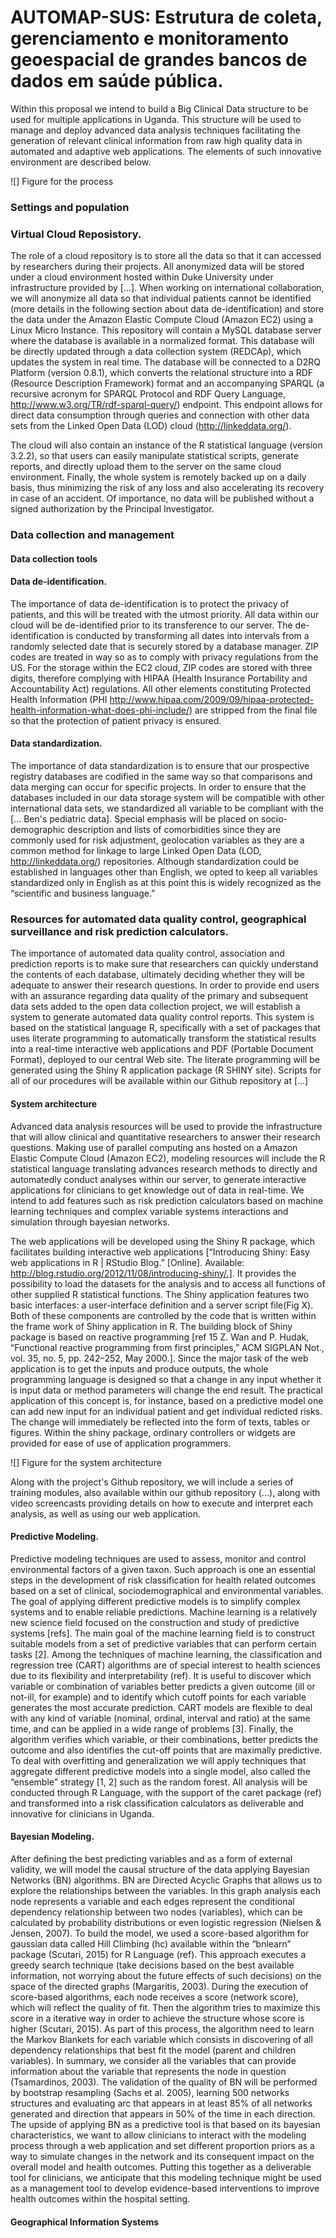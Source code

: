 # AUTOMAP-SUS: Estrutura de coleta, gerenciamento e monitoramento geoespacial de grandes bancos de dados em saúde pública.

Within this proposal we intend to build a Big Clinical Data structure to be used for multiple applications in Uganda. This structure will be used to manage and deploy advanced data analysis techniques facilitating the generation of relevant clinical information from raw high quality data in automated and adaptive web applications. The elements of such innovative environment are described below.

![] Figure for the process

### Settings and population

### Virtual Cloud Reposistory. 

The role of a cloud repository is to store all the data so that it can accessed by researchers during their projects. All anonymized data will be stored under a cloud environment hosted within Duke University under infrastructure provided by [...]. When working on international collaboration, we will anonymize all data so that individual patients cannot be identified (more details in the following section about data de-identification) and store the data under the Amazon Elastic Compute Cloud (Amazon EC2) using a Linux Micro Instance. This repository will contain a MySQL database server where the database is available in a normalized format. This database will be directly updated through a data collection system (REDCAp), which updates the system in real time. The database will be connected to a D2RQ Platform (version 0.8.1), which converts the relational structure into a RDF (Resource Description Framework) format and an accompanying SPARQL (a recursive acronym for SPARQL Protocol and RDF Query Language, http://www.w3.org/TR/rdf-sparql-query/) endpoint. This endpoint allows for direct data consumption through queries and connection with other data sets from the Linked Open Data (LOD) cloud (http://linkeddata.org/).

The cloud will also contain an instance of the R statistical language (version 3.2.2), so that users can easily manipulate statistical scripts, generate reports, and directly upload them to the server on the same cloud environment. Finally, the whole system is remotely backed up on a daily basis, thus minimizing the risk of any loss and also accelerating its recovery in case of an accident. Of importance,  no data will be published without a signed authorization by the Principal Investigator.

### Data collection and management

#### Data collection tools

#### Data de-identification. 

The importance of data de-identification is to protect the privacy of patients, and this will be treated with the utmost priority. All data within our cloud will be de-identified prior to its transference to our server. The de-identification is conducted by transforming all dates into intervals from a randomly selected date that is securely stored by a database manager. ZIP codes are treated in way so as to comply with privacy regulations from the US. For the storage within the EC2 cloud, ZIP codes are stored with three digits, therefore complying with HIPAA (Health Insurance Portability and Accountability Act) regulations. All other elements constituting Protected Health Information (PHI http://www.hipaa.com/2009/09/hipaa-protected-health-information-what-does-phi-include/) are stripped from the final file so that the protection of patient privacy is ensured.

#### Data standardization. 

The importance of data standardization is to ensure that our prospective registry databases are codified in the same way so that comparisons and data merging can occur for specific projects. In order to ensure that the databases included in our data storage system will be compatible with other international data sets, we standardized all variable to be compliant with the [... Ben's pediatric data]. Special emphasis will be placed on socio-demographic description and lists of comorbidities since they are commonly used for risk adjustment, geolocation variables as they are a common method for linkage to large Linked Open Data (LOD, http://linkeddata.org/) repositories. Although standardization could be established in languages other than English, we opted to keep all variables standardized only in English as at this point this is widely recognized as the “scientific and business language.”

### Resources for automated data quality control, geographical surveillance and risk prediction calculators. 

The importance of automated data quality control, association and prediction reports is to make sure that researchers can quickly understand the contents of each database, ultimately deciding whether they will be adequate to answer their research questions. In order to provide end users with an assurance regarding data quality of the primary and subsequent data sets added to the open data collection project, we will establish a system to generate automated data quality control reports. This system is based on the statistical language R, specifically with a set of packages that uses literate programming to automatically transform the statistical results into a real-time interactive web applications and PDF (Portable Document Format), deployed to our central Web site. The literate programming will be generated using the Shiny R application package (R SHINY site). Scripts for all of our procedures will be available within our Github repository at [...]

#### System architecture

Advanced data analysis resources will be used to provide the infrastructure that will allow clinical and quantitative researchers to answer their research questions. Making use of parallel computing ans hosted on a Amazon Elastic Compute Cloud (Amazon EC2), modeling resources will include the R statistical language translating advances research methods to directly and automatedly conduct analyses within our server, to generate interactive applications for clinicians to get knowledge out of data in real-time. We intend to add features such as risk prediction calculators based on machine learning techniques and complex variable systems interactions and simulation through bayesian networks. 

The web applications will be developed using the Shiny R package, which facilitates building interactive web applications [“Introducing Shiny: Easy web applications in R | RStudio Blog.” [Online]. Available:
http://blog.rstudio.org/2012/11/08/introducing-shiny/.]. It provides the possibility to load the datasets for the analysis and to access all functions of other supplied R statistical functions. The Shiny application features two basic interfaces: a user-interface definition and a server script file(Fig X). Both of these components are controlled by the code that is written within the frame work of Shiny application in R. The building block of Shiny package is based on reactive programming [ref 15 Z. Wan and P. Hudak, “Functional reactive programming from first principles,” ACM SIGPLAN Not., vol. 35, no. 5, pp. 242–252, May 2000.]. Since the major task of the web application is to get the inputs and produce outputs, the whole programming language is designed so that a change in any input whether it is input data or method parameters will change the end result. The practical application of this concept is, for instance, based on a predictive model one can add new input for an individual patient and get individual redicted risks. The change will immediately be reflected into the form of texts, tables or figures. Within the shiny package, ordinary controllers or widgets are provided for ease of use of application programmers.


![] Figure for the system architecture

Along with the project's Github repository, we will include a series of training modules, also available within our github repository (...), along with video screencasts providing details on how to execute and interpret each analysis, as well as using our web application. 

#### Predictive Modeling. 

Predictive modeling techniques are used to assess, monitor and control environmental factors of a given taxon. Such approach is one an essential steps in the development of risk classification for health related outcomes based on a set of clinical, sociodemographical and environmental variables. The goal of applying different predictive models is to simplify complex systems and to enable reliable predictions. Machine learning is a relatively new science field focused on the construction and study of predictive systems [refs]. The main goal of the machine learning field is to construct suitable models from a set of predictive variables that can perform certain tasks [2]. Among the techniques of machine learning, the classification and regression tree (CART) algorithms are of special interest to health sciences due to its flexibility and interpretability (ref). It is useful to discover which variable or combination of variables better predicts a given outcome (ill or not-ill, for example) and to identify which cutoff points for each variable generates the most accurate prediction. CART models are flexible to deal with any kind of variable (nominal, ordinal, interval and ratio) at the same time, and can be applied in a wide range of problems [3]. Finally, the algorithm verifies which variable, or their combinations, better predicts the outcome and also identifies the cut-off points that are maximally predictive. To deal with overfitting and generalization we will apply techniques that aggregate different predictive models into a single model, also called the “ensemble” strategy [1, 2] such as the random forest. All analysis will be conducted through R Language, with the support of the caret package (ref) and transformed into a risk classification calculators as deliverable and innovative for clinicians in Uganda.

#### Bayesian Modeling. 

After defining the best predicting variables and as a form of external validity, we will model the causal structure of the data applying Bayesian Networks (BN) algorithms. BN are Directed Acyclic Graphs that allows us to explore the relationships between the variables. In this graph analysis each node represents a variable and each edges represent the conditional dependency relationship between two nodes (variables), which can be calculated by probability distributions or even logistic regression (Nielsen & Jensen, 2007). To build the model, we used a score-based algorithm for gaussian data called Hill Climbing (hc) available within the “bnlearn” package (Scutari, 2015) for R Language (ref). This approach executes a greedy search technique (take decisions based on the best available information, not worrying about the future effects of such decisions) on the space of the directed graphs (Margaritis, 2003). During the execution of score-based algorithms, each node receives a score (network score), which will reflect the quality of fit. Then the algorithm tries to maximize this score in a iterative way in order to achieve the structure whose score is higher (Scutari, 2015). As part of this process, the algorithm need to learn the Markov Blankets for each variable which consists in discovering of all dependency relationships that best fit the model (parent and children variables). In summary, we consider all the variables that can provide information about the variable that represents the node in question (Tsamardinos, 2003). The validation of the quality of BN will be performed by bootstrap resampling (Sachs et al. 2005), learning 500 networks structures and evaluating arc that appears in at least 85% of all networks generated and direction that appears in 50% of the time in each direction. The upside of applying BN as a predictive tool is that based on its bayesian characteristics, we want to allow clinicians to interact with the modeling process through a web application and set different proportion priors as a way to simulate changes in the network and its consequent impact on the overall model and health outcomes. Putting this together as a deliverable tool for clinicians, we anticipate that this modeling technique might be used as a management tool to develop evidence-based interventions to improve health outcomes within the hospital setting.

#### Geographical Information Systems
